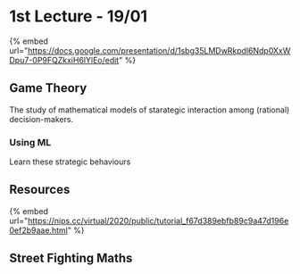 # 1st Lecture - 19/01

{% embed url="https://docs.google.com/presentation/d/1sbg35LMDwRkpdl6Ndp0XxWDpu7-0P9FQZkxiH6lYlEo/edit" %}

## Game Theory

The study of mathematical models of starategic interaction among (rational) decision-makers. &#x20;

### Using ML

Learn these strategic behaviours

## Resources

{% embed url="https://nips.cc/virtual/2020/public/tutorial_f67d389ebfb89c9a47d196e0ef2b9aae.html" %}

## Street Fighting Maths







